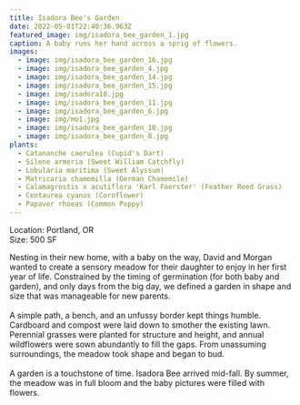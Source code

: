 ```yaml
---
title: Isadora Bee's Garden
date: 2022-05-01T22:40:36.963Z
featured_image: img/isadora_bee_garden_1.jpg
caption: A baby runs her hand across a sprig of flowers.
images:
  - image: img/isadora_bee_garden_16.jpg
  - image: img/isadora_bee_garden_4.jpg
  - image: img/isadora_bee_garden_14.jpg
  - image: img/isadora_bee_garden_15.jpg
  - image: img/isadora10.jpg
  - image: img/isadora_bee_garden_11.jpg
  - image: img/isadora_bee_garden_6.jpg
  - image: img/mo1.jpg
  - image: img/isadora_bee_garden_10.jpg
  - image: img/isadora_bee_garden_8.jpg
plants:
  - Catananche caerulea (Cupid's Dart)
  - Silene armeria (Sweet William Catchfly)
  - Lobularia maritima (Sweet Alyssum)
  - Matricaria chamomilla (German Chamomile)
  - Calamagrostis x acutiflora 'Karl Foerster' (Feather Reed Grass)
  - Centaurea cyanus (Cornflower)
  - Papaver rhoeas (Common Poppy)
---
```

L﻿ocation: Portland, OR\
S﻿ize: 500 SF

Nesting in their new home, with a baby on the way, David and Morgan wanted to create a sensory meadow for their daughter to enjoy in her first year of life. Constrained by the timing of germination (for both baby and garden), and only days from the big day, we defined a garden in shape and size that was manageable for new parents. \
\
A simple path, a bench, and an unfussy border kept things humble.  Cardboard and compost were laid down to smother the existing lawn. Perennial grasses were planted for structure and height, and annual wildflowers were sown abundantly to fill the gaps. From unassuming surroundings, the meadow took shape and began to bud. \
\
A garden is a touchstone of time. Isadora Bee arrived mid-fall. By summer, the meadow was in full bloom and the baby pictures were filled with flowers.